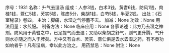 序号：1931
名称：升气去湿汤
组成：人参3钱，白术3钱，黄耆6钱，防风1钱，肉桂1钱，薏仁5钱，芡实5钱，陈皮5分，柴胡1钱，白芍5钱，半夏2钱。
出处：《石室秘录》卷四。
主治：脚痛，水湿之气停蓄不去。
加减：None
功效：None
用法用量：水煎服。
制备方法：None
临床应用：None
各家论述：此方乃去湿之神剂。防风用于黄耆之中，已足提气而去湿；又助以柴胡之舒气，则气更升腾，气升则水亦随之而入于脾矣。方中又有白术、芡实、薏仁俱是去水去湿之药，有不奏功如响者乎！凡有湿病，幸以此方治之。
用药禁忌：None
附注：None
